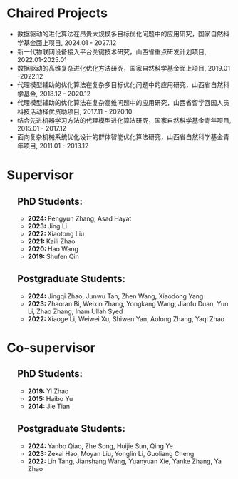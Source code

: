 <p><h1>Chaired Projects</h1></p>
<ul>
  <li><div class="justified-text">数据驱动的进化算法在昂贵大规模多目标优化问题中的应用研究，国家自然科学基金面上项目, 2024.01 - 2027.12</div></li>
  <li><div class="wordwrap">新一代物联网设备接入平台关键技术研究，山西省重点研发计划项目, 2022.01-2025.01</div></li>
  <li><div class="wordwrap">数据驱动的高维复杂进化优化方法研究，国家自然科学基金面上项目, 2019.01 -2022.12</div></li>
  <li><div class="justified-text">代理模型辅助的优化算法在复杂多目标优化问题中的应用研究，山西省自然科学基金, 2018.12 - 2020.12</div></li>
  <li><div class="wordwrap">代理模型辅助的优化算法在复杂高维问题中的应用研究，山西省留学回国人员科技活动择优资助项目, 2017.11 - 2020.10</div></li>
  <li><div class="wordwrap">结合先进机器学习方法的代理模型进化算法研究，国家自然科学基金青年项目, 2015.01 - 2017.12</div></li>
  <li><div class="wordwrap">面向复杂机械系统优化设计的群体智能优化算法研究，山西省自然科学基金青年项目, 2011.01 - 2013.12</div></li>
</ul>
<p><h1>Supervisor</h1></p>
<ul>
  <p><h2>PhD Students:</h2></p>
  <ul>
    <li><strong>2024: </strong>Pengyun Zhang, Asad Hayat</li>
    <li><strong>2023: </strong>Jing Li</li>
    <li><strong>2022: </strong>Xiaotong Liu</li>
    <li><strong>2021: </strong>Kaili Zhao</li>
    <li><strong>2020: </strong>Hao Wang</li>
    <li><strong>2019: </strong>Shufen Qin</li>
  </ul>
  <p><h2>Postgraduate Students:</h2></p>
  <ul>
    <li><strong>2024: </strong>Jingqi Zhao, Junwu Tan, Zhen Wang, Xiaodong Yang</li>
    <li><strong>2023: </strong>Zhaoran Bi, Weixin Zhang, Yongkang Wang, Jianfu Duan, Yun Li, Zhao Zhang, Inam Ullah Syed</li>
    <li><strong>2022: </strong>Xiaoge Li, Weiwei Xu, Shiwen Yan, Aolong Zhang, Yaqi Zhao</li>
  </ul>
</ul>
<p><h1>Co-supervisor</h1></p>
<ul>
  <p><h2>PhD Students:</h2></p>
  <ul>
    <li><strong>2019: </strong>Yi Zhao</li>
    <li><strong>2015: </strong>Haibo Yu</li>
    <li><strong>2014: </strong>Jie Tian</li>
  </ul>
  <p><h2>Postgraduate Students:</h2></p>
  <ul>
    <li><strong>2024: </strong>Yanbo Qiao, Zhe Song, Huijie Sun, Qing Ye</li>
    <li><strong>2023: </strong>Zekai Hao, Moyan Liu, Yonglin Li, Guoliang Cheng</li>
    <li><strong>2022: </strong>Lin Tang, Jianshang Wang, Yuanyuan Xie, Yanke Zhang, Ya Zhao</li>
  </ul>
</ul>
